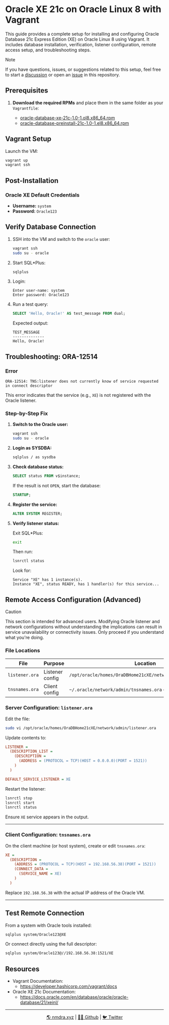 # Oracle XE 21c on Oracle Linux 8 with Vagrant

This guide provides a complete setup for installing and configuring Oracle Database 21c Express Edition (XE) on Oracle Linux 8 using Vagrant. It includes database installation, verification, listener configuration, remote access setup, and troubleshooting steps.

> [!NOTE]
> If you have questions, issues, or suggestions related to this setup, feel free to start a [discussion](https://github.com/nmdra/Oracle-Database-XE-Vagrant-Setup/discussions) or open an [issue](https://github.com/nmdra/Oracle-Database-XE-Vagrant-Setup/issues) in this repository.

## Prerequisites

1. **Download the required RPMs** and place them in the same folder as your `Vagrantfile`:

   - [oracle-database-xe-21c-1.0-1.ol8.x86_64.rpm](https://download.oracle.com/otn-pub/otn_software/db-express/oracle-database-xe-21c-1.0-1.ol8.x86_64.rpm)
   - [oracle-database-preinstall-21c-1.0-1.el8.x86_64.rpm](https://yum.oracle.com/repo/OracleLinux/OL8/appstream/x86_64/getPackage/oracle-database-preinstall-21c-1.0-1.el8.x86_64.rpm)

## Vagrant Setup

Launch the VM:

```bash
vagrant up
vagrant ssh
````
## Post-Installation

### Oracle XE Default Credentials

* **Username:** `system`
* **Password:** `Oracle123`

## Verify Database Connection

1. SSH into the VM and switch to the `oracle` user:

   ```bash
   vagrant ssh
   sudo su - oracle
   ```

2. Start SQL\*Plus:

   ```bash
   sqlplus
   ```

3. Login:

   ```
   Enter user-name: system
   Enter password: Oracle123
   ```

4. Run a test query:

   ```sql
   SELECT 'Hello, Oracle!' AS test_message FROM dual;
   ```

   Expected output:

   ```
   TEST_MESSAGE
   --------------
   Hello, Oracle!
   ```
## Troubleshooting: ORA-12514

### Error

```
ORA-12514: TNS:listener does not currently know of service requested in connect descriptor
```

This error indicates that the service (e.g., `XE`) is not registered with the Oracle listener.

### Step-by-Step Fix

1. **Switch to the Oracle user:**

   ```bash
   vagrant ssh
   sudo su - oracle
   ```

2. **Login as SYSDBA:**

   ```bash
   sqlplus / as sysdba
   ```

3. **Check database status:**

   ```sql
   SELECT status FROM v$instance;
   ```

   If the result is not `OPEN`, start the database:

   ```sql
   STARTUP;
   ```

4. **Register the service:**

   ```sql
   ALTER SYSTEM REGISTER;
   ```

5. **Verify listener status:**

   Exit SQL\*Plus:

   ```bash
   exit
   ```

   Then run:

   ```bash
   lsnrctl status
   ```

   Look for:

   ```
   Service "XE" has 1 instance(s).
   Instance "XE", status READY, has 1 handler(s) for this service...
   ```
## Remote Access Configuration (Advanced)

> [!CAUTION]
> This section is intended for advanced users. Modifying Oracle listener and network configurations without understanding the implications can result in service unavailability or connectivity issues. Only proceed if you understand what you're doing.

### File Locations

| File           | Purpose         | Location                                                      |
| -------------- | --------------- | ------------------------------------------------------------- |
| `listener.ora` | Listener config | `/opt/oracle/homes/OraDBHome21cXE/network/admin/listener.ora` |
| `tnsnames.ora` | Client config   | `~/.oracle/network/admin/tnsnames.ora` or `/etc/tnsnames.ora` |

### Server Configuration: `listener.ora`

Edit the file:

```bash
sudo vi /opt/oracle/homes/OraDBHome21cXE/network/admin/listener.ora
```

Update contents to:

```ini
LISTENER =
  (DESCRIPTION_LIST =
    (DESCRIPTION =
      (ADDRESS = (PROTOCOL = TCP)(HOST = 0.0.0.0)(PORT = 1521))
    )
  )

DEFAULT_SERVICE_LISTENER = XE
```

Restart the listener:

```bash
lsnrctl stop
lsnrctl start
lsnrctl status
```

Ensure `XE` service appears in the output.

---

### Client Configuration: `tnsnames.ora`

On the client machine (or host system), create or edit `tnsnames.ora`:

```ini
XE =
  (DESCRIPTION =
    (ADDRESS = (PROTOCOL = TCP)(HOST = 192.168.56.38)(PORT = 1521))
    (CONNECT_DATA =
      (SERVICE_NAME = XE)
    )
  )
```

Replace `192.168.56.38` with the actual IP address of the Oracle VM.

---

## Test Remote Connection

From a system with Oracle tools installed:

```bash
sqlplus system/Oracle123@XE
```
Or connect directly using the full descriptor:

```bash
sqlplus system/Oracle123@//192.168.56.38:1521/XE
```
## Resources

- Vagrant Documentation:
   - https://developer.hashicorp.com/vagrant/docs
- Oracle XE 21c Documentation:
   - https://docs.oracle.com/en/database/oracle/oracle-database/21/xeinl/
 
---
<div align="center">
  <a href="blog.nimendra.xyz"> 🌎 nmdra.xyz</a> |
  <a href="https://github.com/nmdra"> 👨‍💻 Github</a> |
  <a href="https://twitter.com/nimendra_"> 🐦 Twitter</a>
</div>

